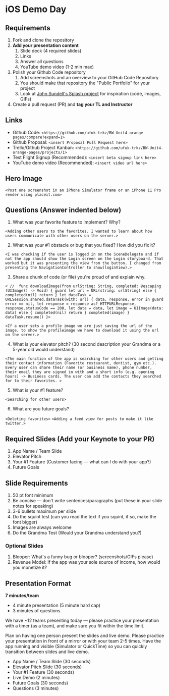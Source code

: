 # iOS Demo Day

## Requirements

1. Fork and clone the repository
2. **Add your presentation content**
    1. Slide deck (4 required slides)
    2. Links
    3. Answer all questions 
    4. YouTube demo video (1-2 min max)
3. Polish your Github Code repository
    1. Add screenshots and an overview to your GitHub Code Repository
    2. You should make that repository the "Public Portfolio" for your project
    3. Look at [John Sundell's Splash project](https://github.com/JohnSundell/Splash) for inspiration (code, images, GIFs)
4. Create a pull request (PR) and **tag your TL and Instructor**

## Links

* Github Code: `<https://github.com/ufuk-trkz/BW-Unit4-orange-pages/compare?expand=1>`
* Github Proposal: `<insert Proposal Pull Request here>`
* Trello/Github Project Kanban: `<https://github.com/ufuk-trkz/BW-Unit4-orange-pages/projects/1>`
* Test Flight Signup (Recommended): `<insert beta signup link here>`
* YouTube demo video (Recommended): `<insert video url here>`

## Hero Image

`<Post one screenshot in an iPhone Simulator frame or an iPhone 11 Pro render using placeit.com>`

## Questions (Answer indented below)

1. What was your favorite feature to implement? Why?

`<Adding other users to the favorites. I wanted to learn about how users communicate with other users on the server.>`

2. What was your #1 obstacle or bug that you fixed? How did you fix it?

`<I was checking if the user is logged in on the SceneDelegate and if not the app should show the Login screen on the Login storyboard. That worked but it was presenting the view from the button. I changed from presenting the NavigationController to show(loginView).>`
  
3. Share a chunk of code (or file) you're proud of and explain why.

`< // 
func downloadImage(from urlString: String, completed: @escaping (UIImage?) -> Void) {
    guard let url = URL(string: urlString) else {
        completed(nil)
        return
    }
    let dataTask = URLSession.shared.dataTask(with: url) { data, response, error in
        guard  error == nil, let response = response as? HTTPURLResponse, response.statusCode == 200, let data = data, let image = UIImage(data: data) else {
                completed(nil)
                return
        }
        completed(image)
    }
    dataTask.resume()
}>`

`<If a user sets a profile image we are just saving the url of the image. to show the profileimage we have to download it using the url on the server.>`
  
4. What is your elevator pitch? (30 second description your Grandma or a 5-year old would understand)

`<The main function of the app is searching for other users and getting their contact information (Favorite restaurant, dentist, gym etc.). Every user can share their name (or business name), phone number, their email they are signed in with and a short info (e.g. opening hours) -> Business cards. The user can add the contacts they searched for to their favorites. >` 
  
5. What is your #1 feature?

`<Searching for other users>`
  
6. What are you future goals?

`<Deleting favorites>`
`<Adding a feed view for posts to make it like twitter.>`

## Required Slides (Add your Keynote to your PR)

1. App Name / Team Slide
2. Elevator Pitch
3. Your #1 Feature (Customer facing — what can I do with your app?)
4. Future Goals

## Slide Requirements

1. 50 pt font minimum
2. Be concise — don't write sentences/paragraphs (put these in your slide notes for speaking)
3. 3-6 bullets maximum per slide
4. Do the squint test (can you read the text if you squint, if so, make the font bigger)
6. Images are always welcome
7. Do the Grandma Test (Would your Grandma understand you?)

### Optional Slides

1. Blooper: What's a funny bug or blooper? (screenshots/GIFs please)
2. Revenue Model: If the app was your sole source of income, how would you monetize it?

## Presentation Format

**7 minutes/team**

* 4 minute presentation (5 minute hard cap)
* 3 minutes of questions

We have ~12 teams presenting today — please practice your presentation with a timer (as a team), and make sure you fit within the time limit.

Plan on having one person present the slides and live demo. Please practice your presentation in front of a mirror or with your team 2-5 times. Have the app running and visible (Simulator or QuickTime) so you can quickly transition between slides and live demo.

* App Name / Team Slide (30 seconds)
* Elevator Pitch Slide (30 seconds)
* Your #1 Feature (30 seconds)
* Live Demo (2 minutes)
* Future Goals (30 seconds)
* Questions (3 minutes)
